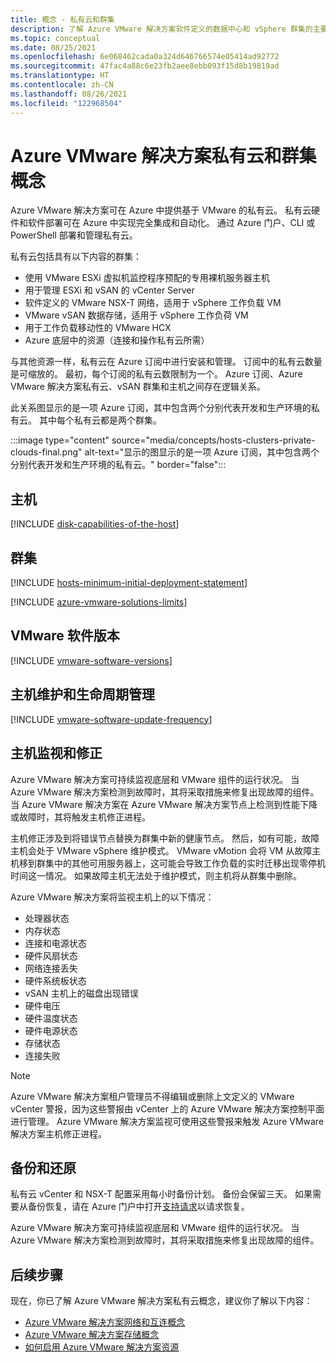 ```yaml
---
title: 概念 - 私有云和群集
description: 了解 Azure VMware 解决方案软件定义的数据中心和 vSphere 群集的主要功能。
ms.topic: conceptual
ms.date: 08/25/2021
ms.openlocfilehash: 6e068462cada0a324d646766574e05414ad92772
ms.sourcegitcommit: 47fac4a88c6e23fb2aee8ebb093f15d8b19819ad
ms.translationtype: HT
ms.contentlocale: zh-CN
ms.lasthandoff: 08/26/2021
ms.locfileid: "122968504"
---
```

#  <a name="azure-vmware-solution-private-cloud-and-cluster-concepts"></a>Azure VMware 解决方案私有云和群集概念

Azure VMware 解决方案可在 Azure 中提供基于 VMware 的私有云。 私有云硬件和软件部署可在 Azure 中实现完全集成和自动化。 通过 Azure 门户、CLI 或 PowerShell 部署和管理私有云。  

私有云包括具有以下内容的群集：

- 使用 VMware ESXi 虚拟机监控程序预配的专用裸机服务器主机 
- 用于管理 ESXi 和 vSAN 的 vCenter Server 
- 软件定义的 VMware NSX-T 网络，适用于 vSphere 工作负载 VM  
- VMware vSAN 数据存储，适用于 vSphere 工作负荷 VM  
- 用于工作负载移动性的 VMware HCX  
- Azure 底层中的资源（连接和操作私有云所需）

与其他资源一样，私有云在 Azure 订阅中进行安装和管理。 订阅中的私有云数量是可缩放的。 最初，每个订阅的私有云数限制为一个。  Azure 订阅、Azure VMware 解决方案私有云、vSAN 群集和主机之间存在逻辑关系。 

此关系图显示的是一项 Azure 订阅，其中包含两个分别代表开发和生产环境的私有云。 其中每个私有云都是两个群集。 

:::image type="content" source="media/concepts/hosts-clusters-private-clouds-final.png" alt-text="显示的图显示的是一项 Azure 订阅，其中包含两个分别代表开发和生产环境的私有云。" border="false":::

## <a name="hosts"></a>主机

[!INCLUDE [disk-capabilities-of-the-host](includes/disk-capabilities-of-the-host.md)]

## <a name="clusters"></a>群集

[!INCLUDE [hosts-minimum-initial-deployment-statement](includes/hosts-minimum-initial-deployment-statement.md)]

[!INCLUDE [azure-vmware-solutions-limits](includes/azure-vmware-solutions-limits.md)]

## <a name="vmware-software-versions"></a>VMware 软件版本

[!INCLUDE [vmware-software-versions](includes/vmware-software-versions.md)]

## <a name="host-maintenance-and-lifecycle-management"></a>主机维护和生命周期管理



[!INCLUDE [vmware-software-update-frequency](includes/vmware-software-update-frequency.md)]

## <a name="host-monitoring-and-remediation"></a>主机监视和修正

Azure VMware 解决方案可持续监视底层和 VMware 组件的运行状况。 当 Azure VMware 解决方案检测到故障时，其将采取措施来修复出现故障的组件。 当 Azure VMware 解决方案在 Azure VMware 解决方案节点上检测到性能下降或故障时，其将触发主机修正进程。 

主机修正涉及到将错误节点替换为群集中新的健康节点。 然后，如有可能，故障主机会处于 VMware vSphere 维护模式。 VMware vMotion 会将 VM 从故障主机移到群集中的其他可用服务器上，这可能会导致工作负载的实时迁移出现零停机时间这一情况。 如果故障主机无法处于维护模式，则主机将从群集中删除。

Azure VMware 解决方案将监视主机上的以下情况：  

- 处理器状态 
- 内存状态 
- 连接和电源状态 
- 硬件风扇状态 
- 网络连接丢失 
- 硬件系统板状态 
- vSAN 主机上的磁盘出现错误 
- 硬件电压 
- 硬件温度状态 
- 硬件电源状态 
- 存储状态 
- 连接失败 

> [!NOTE]
> Azure VMware 解决方案租户管理员不得编辑或删除上文定义的 VMware vCenter 警报，因为这些警报由 vCenter 上的 Azure VMware 解决方案控制平面进行管理。 Azure VMware 解决方案监视可使用这些警报来触发 Azure VMware 解决方案主机修正进程。

## <a name="backup-and-restoration"></a>备份和还原

私有云 vCenter 和 NSX-T 配置采用每小时备份计划。  备份会保留三天。 如果需要从备份恢复，请在 Azure 门户中打开[支持请求](https://rc.portal.azure.com/#create/Microsoft.Support)以请求恢复。

Azure VMware 解决方案可持续监视底层和 VMware 组件的运行状况。 当 Azure VMware 解决方案检测到故障时，其将采取措施来修复出现故障的组件。

## <a name="next-steps"></a>后续步骤

现在，你已了解 Azure VMware 解决方案私有云概念，建议你了解以下内容： 

- [Azure VMware 解决方案网络和互连概念](concepts-networking.md)
- [Azure VMware 解决方案存储概念](concepts-storage.md)
- [如何启用 Azure VMware 解决方案资源](deploy-azure-vmware-solution.md#register-the-microsoftavs-resource-provider)

<!-- LINKS - internal -->
[concepts-networking]: ./concepts-networking.md

<!-- LINKS - external-->
[VCSA versions]: https://kb.vmware.com/s/article/2143838
[ESXi versions]: https://kb.vmware.com/s/article/2143832
[vSAN versions]: https://kb.vmware.com/s/article/2150753

